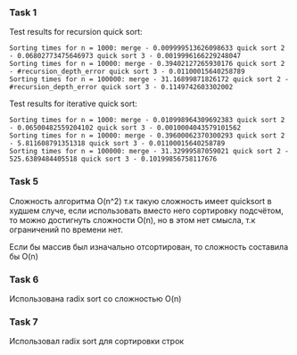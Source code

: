 ### Task 1
Test results for recursion quick sort:
```
Sorting times for n = 1000: merge - 0.009999513626098633 quick sort 2 - 0.06802773475646973 quick sort 3 - 0.0019996166229248047
Sorting times for n = 10000: merge - 0.39402127265930176 quick sort 2 - #recursion_depth_error quick sort 3 - 0.01100015640258789
Sorting times for n = 100000: merge - 31.16899871826172 quick sort 2 - #recursion_depth_error quick sort 3 - 0.1149742603302002
```

Test results for iterative quick sort:
```
Sorting times for n = 1000: merge - 0.010998964309692383 quick sort 2 - 0.06500482559204102 quick sort 3 - 0.0010004043579101562
Sorting times for n = 10000: merge - 0.39600062370300293 quick sort 2 - 5.811608791351318 quick sort 3 - 0.01100015640258789
Sorting times for n = 100000: merge - 31.32999587059021 quick sort 2 - 525.6389484405518 quick sort 3 - 0.10199856758117676
```

### Task 5
Сложность алгоритма O(n^2) т.к такую сложность имеет quicksort в худшем случе, 
если использовать вместо него сортировку подсчётом, 
то можно достигнуть сложности O(n), но в этом нет смысла, т.к ограничений по времени нет.

Если бы массив был изначально отсортирован, то сложность составила бы O(n)

### Task 6
Использована radix sort со сложностью O(n)

### Task 7
Использовал radix sort для сортировки строк